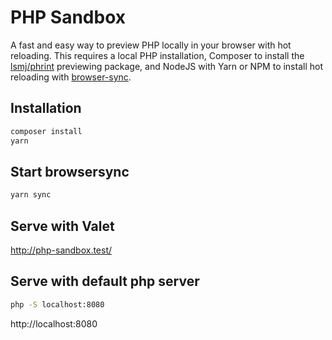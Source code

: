 # PHP Sandbox

A fast and easy way to preview PHP locally in your browser with hot reloading. This requires a local PHP installation, Composer to install the [lsmj/phrint](https://github.com/lsmj/phrint) previewing package, and NodeJS with Yarn or NPM to install hot reloading with [browser-sync](https://www.browsersync.io).

## Installation
```bash
composer install
yarn
```

## Start browsersync
```bash
yarn sync
```

## Serve with Valet
http://php-sandbox.test/

## Serve with default php server
```bash
php -S localhost:8080
```
http://localhost:8080